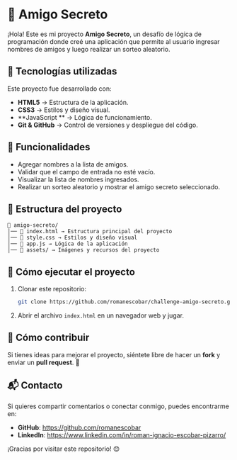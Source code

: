 # 🎉 Amigo Secreto

¡Hola! Este es mi proyecto **Amigo Secreto**, un desafío de lógica de programación donde creé una aplicación que permite al usuario ingresar nombres de amigos y luego realizar un sorteo aleatorio.

## 🚀 Tecnologías utilizadas

Este proyecto fue desarrollado con:
- **HTML5** → Estructura de la aplicación.
- **CSS3** → Estilos y diseño visual.
- **JavaScript ** → Lógica de funcionamiento.
- **Git & GitHub** → Control de versiones y despliegue del código.

## 📌 Funcionalidades
- Agregar nombres a la lista de amigos.
- Validar que el campo de entrada no esté vacío.
- Visualizar la lista de nombres ingresados.
- Realizar un sorteo aleatorio y mostrar el amigo secreto seleccionado.

## 📂 Estructura del proyecto
```
📁 amigo-secreto/
│── 📄 index.html → Estructura principal del proyecto
│── 🎨 style.css → Estilos y diseño visual
│── 📜 app.js → Lógica de la aplicación
│── 📂 assets/ → Imágenes y recursos del proyecto
```

## 🔧 Cómo ejecutar el proyecto
1. Clonar este repositorio:
   ```bash
   git clone https://github.com/romanescobar/challenge-amigo-secreto.git
   ```
2. Abrir el archivo `index.html` en un navegador web y jugar.

## 📖 Cómo contribuir
Si tienes ideas para mejorar el proyecto, siéntete libre de hacer un **fork** y enviar un **pull request**. 🚀

## 📬 Contacto
Si quieres compartir comentarios o conectar conmigo, puedes encontrarme en:
- **GitHub**: https://github.com/romanescobar
- **LinkedIn**: https://www.linkedin.com/in/roman-ignacio-escobar-pizarro/

¡Gracias por visitar este repositorio! 😊